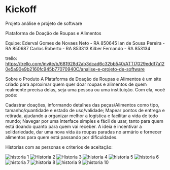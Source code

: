 # Kickoff
Projeto análise e projeto de software

Plataforma de Doação de Roupas e Alimentos

Equipe:
Ederval Gomes de Novaes Neto - RA 850645
Ian de Sousa Pereira - RA 850687
Carlos Roberto - RA 853313
Kilber Fernando - RA 853134

trello:
https://trello.com/invite/b/681928d2ab3dcad6c32bb540/ATTI7029eddf7a120e5a90e9b2160fc945b77070940C/analise-e-projeto-de-software

Sobre o Produto
A Plataforma de Doação de Roupas e Alimentos é um site criado para aproximar quem quer doar roupas e alimentos de quem realmente precisa delas, seja uma pessoa ou uma instituição. Com ela, você pode:

Cadastrar doações, informando detalhes das peças/Alimentos como tipo, tamanho/quantidade e estado de uso/validade;
Mapear pontos de entrega e retirada, ajudando a organizar melhor a logística e facilitar a vida de todo mundo;
Navegar por uma interface simples e fácil de usar, tanto para quem está doando quanto para quem vai receber.
A ideia é incentivar a solidariedade, dar uma nova vida às roupas paradas no armário e fornecer alimentos para quem está passando por dificuldades.

Historias com as personas e criterios de aceitação:

![historia 1](https://github.com/user-attachments/assets/7966f4ce-071e-493d-a957-d4d96969a9a9)
![Historia 2](https://github.com/user-attachments/assets/b49d0efb-c92b-42a3-9b1d-46bdb1c69fb0)
![Historia 3](https://github.com/user-attachments/assets/4a5b03b7-cad2-4134-8201-1f784518ca64)
![historia 4](https://github.com/user-attachments/assets/7adf8e86-105b-414d-8d30-a5e539053d77)
![historia 5](https://github.com/user-attachments/assets/b183d118-b09c-4075-b901-d921738daf3d)
![historia 6](https://github.com/user-attachments/assets/a732477c-d4d7-459c-82a0-533953ac91ce)
![historia 7](https://github.com/user-attachments/assets/04ee477b-96b7-45d4-a6da-78baab663190)
![historia 8](https://github.com/user-attachments/assets/a311cc54-85b0-47e7-a51a-a7cafcfe2d89)
![historia 9](https://github.com/user-attachments/assets/74db4293-bacd-4811-bb2b-0724b5f8f8bd)
![historia 10](https://github.com/user-attachments/assets/e74352e6-2bae-400c-94e6-4f5793ca82ea)



